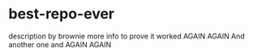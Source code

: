# best-repo-ever
description by brownie
more info to prove it worked AGAIN AGAIN
And another one and AGAIN AGAIN
